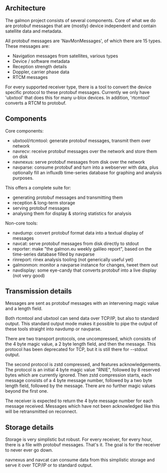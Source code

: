 Architecture
------------

The galmon project consists of several components. Core of what we do are
protobuf messages that are (mostly) device independent and contain satellite
data and metadata.

All protobuf messages are 'NavMonMessages', of which there are 15 types. 
These messages are:

 * Navigation messages from satellites, various types
 * Device / software metadata
 * Reception strength details
 * Doppler, carrier phase data
 * RTCM messages

For every supported receiver type, there is a tool to convert the device
specific protocol to these protobuf messages. Currently we only have
'ubxtool' that does this for many u-blox devices. In addition, 'rtcmtool'
converts a RTCM to protobuf.

Components
----------

Core components:
 * ubxtool/rtcmtool: generate protobuf messages, transmit them over network
 * navrecv: receive protobuf messages over the network and store them on
   disk
 * navnexus: serve protobuf messages from disk over the network
 * navparse: consume protobuf and turn into a webserver with data, plus
   optionally fill an influxdb time-series database for graphing and analysis
   purposes.

This offers a complete suite for:

 * generating protobuf messages and transmitting them
 * reception & long-term storage
 * serving protobuf messages
 * analysing them for display & storing statistics for analysis


Non-core tools:
 * navdump: convert protobuf format data into a textual display of messages
 * navcat: serve protobuf messages from disk directly to stdout
 * reporter: make "the galmon.eu weekly galileo report", based on the
   time-series database filled by navparse
 * rinreport: rinex analysis tooling (not generically useful yet)
 * galmonmon: monitor a navparse instance for changes, tweet them out
 * navdisplay: some eye-candy that converts protobuf into a live display
   (not very good)

Transmission details
--------------------
Messages are sent as protobuf messages with an intervening magic value and a
length field. 

Both rtcmtool and ubxtool can send data over TCP/IP, but also to standard
output. This standard output mode makes it possible to pipe the output of
these tools straight into navdump or navparse. 

There are two transport protocols, one uncompressed, which consists of the 4
byte magic value, a 2 byte length field, and then the message. This protocol
has been deprecated for TCP, but it is still there for --stdout output.

The second protocol is zstd compressed, and features acknowledgements. The
protocol is an initial 4 byte magic value "RNIE", followed by 8 reserved
bytes which are currently ignored. Then zstd compression starts, each
message consists of a 4 byte message number, followed by a two byte length
field, followed by the message. There are no further magic values beyond the
first one.

The receiver is expected to return the 4 byte message number for each
message received. Messages which have not been acknowledged like this will
be retransmitted on reconnect.

Storage details
---------------
Storage is very simplistic but robust. For every receiver, for every hour,
there is a file with protobuf messages. That's it. The goal is for the
receiver to never ever go down.

navnexus and navcat can consume data from this simplistic storage and serve
it over TCP/IP or to standard output.

